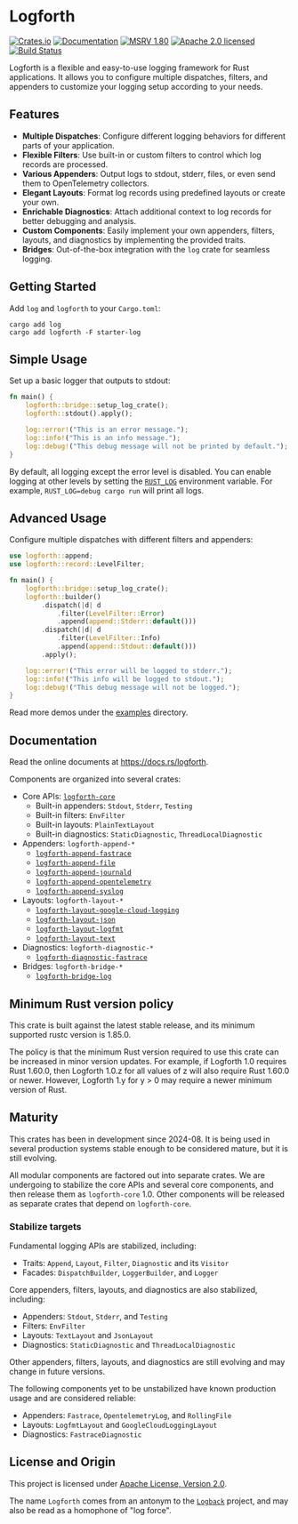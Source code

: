 # Logforth

[![Crates.io][crates-badge]][crates-url]
[![Documentation][docs-badge]][docs-url]
[![MSRV 1.80][msrv-badge]](https://www.whatrustisit.com)
[![Apache 2.0 licensed][license-badge]][license-url]
[![Build Status][actions-badge]][actions-url]

[crates-badge]: https://img.shields.io/crates/v/logforth.svg
[crates-url]: https://crates.io/crates/logforth
[docs-badge]: https://docs.rs/logforth/badge.svg
[msrv-badge]: https://img.shields.io/badge/MSRV-1.80-green?logo=rust
[docs-url]: https://docs.rs/logforth
[license-badge]: https://img.shields.io/crates/l/logforth
[license-url]: LICENSE
[actions-badge]: https://github.com/fast/logforth/workflows/CI/badge.svg
[actions-url]:https://github.com/fast/logforth/actions?query=workflow%3ACI

Logforth is a flexible and easy-to-use logging framework for Rust applications. It allows you to configure multiple dispatches, filters, and appenders to customize your logging setup according to your needs.

## Features

- **Multiple Dispatches**: Configure different logging behaviors for different parts of your application.
- **Flexible Filters**: Use built-in or custom filters to control which log records are processed.
- **Various Appenders**: Output logs to stdout, stderr, files, or even send them to OpenTelemetry collectors.
- **Elegant Layouts**: Format log records using predefined layouts or create your own.
- **Enrichable Diagnostics**: Attach additional context to log records for better debugging and analysis.
- **Custom Components**: Easily implement your own appenders, filters, layouts, and diagnostics by implementing the provided traits.
- **Bridges**: Out-of-the-box integration with the `log` crate for seamless logging.

## Getting Started

Add `log` and `logforth` to your `Cargo.toml`:

```shell
cargo add log
cargo add logforth -F starter-log
```

## Simple Usage

Set up a basic logger that outputs to stdout:

```rust
fn main() {
    logforth::bridge::setup_log_crate();
    logforth::stdout().apply();

    log::error!("This is an error message.");
    log::info!("This is an info message.");
    log::debug!("This debug message will not be printed by default.");
}
```

By default, all logging except the error level is disabled. You can enable logging at other levels by setting the [`RUST_LOG`](https://docs.rs/logforth-core/*/logforth_core/filter/env_filter/index.html) environment variable. For example, `RUST_LOG=debug cargo run` will print all logs.

## Advanced Usage

Configure multiple dispatches with different filters and appenders:

```rust
use logforth::append;
use logforth::record::LevelFilter;

fn main() {
    logforth::bridge::setup_log_crate();
    logforth::builder()
        .dispatch(|d| d
            .filter(LevelFilter::Error)
            .append(append::Stderr::default()))
        .dispatch(|d| d
            .filter(LevelFilter::Info)
            .append(append::Stdout::default()))
        .apply();

    log::error!("This error will be logged to stderr.");
    log::info!("This info will be logged to stdout.");
    log::debug!("This debug message will not be logged.");
}
```

Read more demos under the [examples](logforth/examples) directory.

## Documentation

Read the online documents at https://docs.rs/logforth.

Components are organized into several crates:

* Core APIs: [`logforth-core`](https://docs.rs/logforth-core)
  * Built-in appenders: `Stdout`, `Stderr`, `Testing`
  * Built-in filters: `EnvFilter`
  * Built-in layouts: `PlainTextLayout`
  * Built-in diagnostics: `StaticDiagnostic`, `ThreadLocalDiagnostic`
* Appenders: `logforth-append-*`
  * [`logforth-append-fastrace`](https://docs.rs/logforth-append-fastrace)
  * [`logforth-append-file`](https://docs.rs/logforth-append-file)
  * [`logforth-append-journald`](https://docs.rs/logforth-append-journald)
  * [`logforth-append-opentelemetry`](https://docs.rs/logforth-append-opentelemetry)
  * [`logforth-append-syslog`](https://docs.rs/logforth-append-syslog)
* Layouts: `logforth-layout-*`
  * [`logforth-layout-google-cloud-logging`](https://docs.rs/logforth-layout-google-cloud-logging)
  * [`logforth-layout-json`](https://docs.rs/logforth-layout-json)
  * [`logforth-layout-logfmt`](https://docs.rs/logforth-layout-logfmt)
  * [`logforth-layout-text`](https://docs.rs/logforth-layout-text)
* Diagnostics: `logforth-diagnostic-*`
  * [`logforth-diagnostic-fastrace`](https://docs.rs/logforth-diagnostic-fastrace)
* Bridges: `logforth-bridge-*`
  * [`logforth-bridge-log`](https://docs.rs/logforth-bridge-log)

## Minimum Rust version policy

This crate is built against the latest stable release, and its minimum supported rustc version is 1.85.0.

The policy is that the minimum Rust version required to use this crate can be increased in minor version updates. For example, if Logforth 1.0 requires Rust 1.60.0, then Logforth 1.0.z for all values of z will also require Rust 1.60.0 or newer. However, Logforth 1.y for y > 0 may require a newer minimum version of Rust.

## Maturity

This crates has been in development since 2024-08. It is being used in several production systems stable enough to be considered mature, but it is still evolving.

All modular components are factored out into separate crates. We are undergoing to stabilize the core APIs and several core components, and then release them as `logforth-core` 1.0. Other components will be released as separate crates that depend on `logforth-core`.

### Stabilize targets

Fundamental logging APIs are stabilized, including:

* Traits: `Append`, `Layout`, `Filter`, `Diagnostic` and its `Visitor`
* Facades: `DispatchBuilder`, `LoggerBuilder`, and `Logger`

Core appenders, filters, layouts, and diagnostics are also stabilized, including:

* Appenders: `Stdout`, `Stderr`, and `Testing`
* Filters: `EnvFilter`
* Layouts: `TextLayout` and `JsonLayout`
* Diagnostics: `StaticDiagnostic` and `ThreadLocalDiagnostic`

Other appenders, filters, layouts, and diagnostics are still evolving and may change in future versions.

The following components yet to be unstabilized have known production usage and are considered reliable:

* Appenders: `Fastrace`, `OpentelemetryLog`, and `RollingFile`
* Layouts: `LogfmtLayout` and `GoogleCloudLoggingLayout`
* Diagnostics: `FastraceDiagnostic`

## License and Origin

This project is licensed under [Apache License, Version 2.0](LICENSE).

The name `Logforth` comes from an antonym to the [`Logback`](https://logback.qos.ch/) project, and may also be read as a homophone of "log force".
